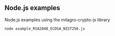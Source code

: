 ## Node.js examples

Node.js examples using the milagro-crypto-js library

```
node example_RSA2048_ECDSA_NIST256.js
```
